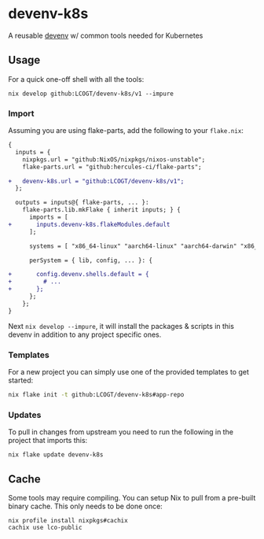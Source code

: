 # devenv-k8s

A reusable [devenv](https://devenv.sh/) w/ common tools needed for Kubernetes 

## Usage

For a quick one-off shell with all the tools:

```shell
nix develop github:LCOGT/devenv-k8s/v1 --impure
```

### Import

Assuming you are using flake-parts, add the following to your `flake.nix`:

```diff
{
  inputs = {
    nixpkgs.url = "github:NixOS/nixpkgs/nixos-unstable";
    flake-parts.url = "github:hercules-ci/flake-parts";

+   devenv-k8s.url = "github:LCOGT/devenv-k8s/v1";
  };

  outputs = inputs@{ flake-parts, ... }:
    flake-parts.lib.mkFlake { inherit inputs; } {
      imports = [
+       inputs.devenv-k8s.flakeModules.default
      ];

      systems = [ "x86_64-linux" "aarch64-linux" "aarch64-darwin" "x86_64-darwin" ];

      perSystem = { lib, config, ... }: {

+       config.devenv.shells.default = {
+         # ...
+       };
      };
    };
}
```

Next `nix develop --impure`, it will install the packages & scripts in this devenv
in addition to any project specific ones.

### Templates

For a new project you can simply use one of the provided templates to get started:

```sh
nix flake init -t github:LCOGT/devenv-k8s#app-repo
```

### Updates

To pull in changes from upstream you need to run the following in the project that imports this:

```shell
nix flake update devenv-k8s
```

## Cache

Some tools may require compiling. You can setup Nix to pull from a pre-built
binary cache. This only needs to be done once:

```shell
nix profile install nixpkgs#cachix
cachix use lco-public
```

